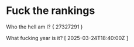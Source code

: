 # Fuck the rankings

Who the hell am I?
{ 27327291 }

What fucking year is it?
[ 2025-03-24T18:40:00Z ]
